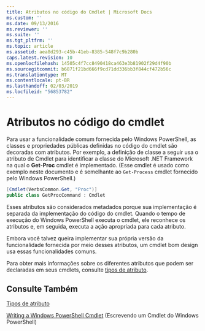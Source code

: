 ```yaml
---
title: Atributos no código do Cmdlet | Microsoft Docs
ms.custom: ''
ms.date: 09/13/2016
ms.reviewer: ''
ms.suite: ''
ms.tgt_pltfrm: ''
ms.topic: article
ms.assetid: aea8d293-c45b-41eb-8385-548f7c9b280b
caps.latest.revision: 10
ms.openlocfilehash: 14505c4f7cc8490418ca463e3b81902f29d4f90b
ms.sourcegitcommit: b6871f21bd666f9cd71dd336bb3f844cf472b56c
ms.translationtype: MT
ms.contentlocale: pt-BR
ms.lasthandoff: 02/03/2019
ms.locfileid: "56853782"
---
```

# <a name="attributes-in-cmdlet-code"></a>Atributos no código do cmdlet

Para usar a funcionalidade comum fornecida pelo Windows PowerShell, as classes e propriedades públicas definidas no código do cmdlet são decoradas com atributos. Por exemplo, a definição de classe a seguir usa o atributo de Cmdlet para identificar a classe do Microsoft .NET Framework na qual o **Get-Proc** cmdlet é implementado. (Esse cmdlet é usado como exemplo neste documento e é semelhante ao `Get-Process` cmdlet fornecido pelo Windows PowerShell.)

```csharp
[Cmdlet(VerbsCommon.Get, "Proc")]
public class GetProcCommand : Cmdlet
```

Esses atributos são considerados metadados porque sua implementação é separada da implementação do código do cmdlet. Quando o tempo de execução do Windows PowerShell executa o cmdlet, ele reconhece os atributos e, em seguida, executa a ação apropriada para cada atributo.

Embora você talvez queira implementar sua própria versão da funcionalidade fornecida por meio desses atributos, um cmdlet bom design usa essas funcionalidades comuns.

Para obter mais informações sobre os diferentes atributos que podem ser declaradas em seus cmdlets, consulte [tipos de atributo](./attribute-types.md).

## <a name="see-also"></a>Consulte Também

[Tipos de atributo](./attribute-types.md)

[Writing a Windows PowerShell Cmdlet](./writing-a-windows-powershell-cmdlet.md) (Escrevendo um Cmdlet do Windows PowerShell)

